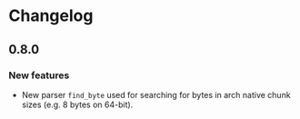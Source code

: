 # Changelog

## 0.8.0

### New features

- New parser `find_byte` used for searching for bytes in arch native
  chunk sizes (e.g. 8 bytes on 64-bit).
